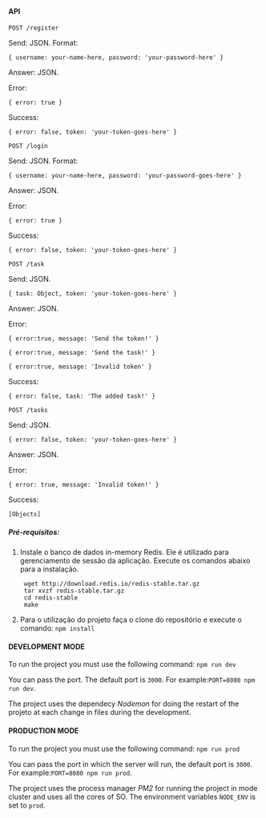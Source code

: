 

#### API
`POST /register`

Send: JSON. Format: 

    { username: your-name-here, password: 'your-password-here' }

Answer: JSON.

Error: 

    { error: true }

Success: 

    { error: false, token: 'your-token-goes-here' }

`POST /login`

Send: JSON. Format: 

    { username: your-name-here, password: 'your-password-goes-here' }

Answer: JSON.

Error: 

    { error: true }

Success: 
      
    { error: false, token: 'your-token-goes-here' }

`POST /task`

Send: JSON. 
     
    { task: Object, token: 'your-token-goes-here' }

Answer: JSON.

Error: 

    { error:true, message: 'Send the token!' }

    { error:true, message: 'Send the task!' }
                  
    { error:true, message: 'Invalid token' }
                  
                  
Success: 

    { error: false, task: 'The added task!' }

`POST /tasks`

Send: JSON. 

    { error: false, token: 'your-token-goes-here' }

Answer: JSON.

Error: 

    { error: true, message: 'Invalid token!' }

Success: 

    [Objects]


##### Pré-requisitos:

1) Instale o banco de dados in-memory Redis. Ele é utilizado para gerenciamento de sessão da aplicação. Execute os comandos abaixo para a instalação.

        wget http://download.redis.io/redis-stable.tar.gz
        tar xvzf redis-stable.tar.gz
        cd redis-stable
        make

2) Para o utilização do projeto faça o clone do repositório e execute o comando: `npm install`

#### DEVELOPMENT MODE

To run the project you must use the following command: `npm run dev`

You can pass the port. The default port is `3000`. For example:`PORT=8080 npm run dev`.

The project uses the dependecy _Nodemon_ for doing the restart of the projeto at each change in files during the development.

#### PRODUCTION MODE

To run the project you must use the following command: `npm run prod`

You can pass the port in which the server will run, the default port is `3000`. For example:`PORT=8080 npm run prod`.

The project uses the process manager _PM2_ for running the project in mode cluster and uses all the cores of SO. The environment variables `ǸODE_ENV` is set to `prod`.
